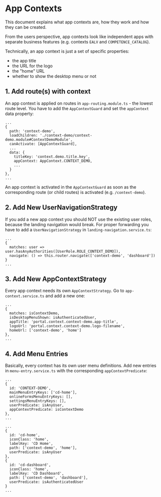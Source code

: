 # App Contexts

This document explains what app contexts are, how they work and how they can be created.

From the users perspective, app contexts look like independent apps with separate business features (e.g. contexts `EALV` and `COMPETENCE_CATALOG`).

Technically, an app context is just a set of specific properties:
- the app title
- the URL for the logo
- the "home" URL
- whether to show the desktop menu or not

## 1. Add route(s) with context

An app context is applied on routes in `app-routing.module.ts` - the lowest route level.
You have to add the `AppContextGuard` and set the `appContext` data property:

```
...
{
  path: 'context-demo',
  loadChildren: './context-demo/context-demo.module#ContextDemoModule',
  canActivate: [AppContextGuard],
  ...
  data: {
    titleKey: 'context.demo.title.key',
    appContext: AppContext.CONTEXT_DEMO,
    ...
  }
},
...
```

An app context is activated in the `AppContextGuard` as soon as the corresponding route (or child routes) is activated (e.g. `/context-demo`). 

## 2. Add New UserNavigationStrategy
If you add a new app context you should NOT use the existing user roles, because the landing navigation would break.
For proper forwarding you have to add a `UserNavigationStrategy` in `landing-navigation.service.ts`:
```
...
{
  matches: user => user.hasAnyAuthorities([UserRole.ROLE_CONTEXT_DEMO]),
  navigate: () => this.router.navigate(['context-demo', 'dashboard'])
}
...
```

## 3. Add New AppContextStrategy
Every app context needs its own `AppContextStrategy`. Go to `app-context.service.ts` and add a new one:
```
...
{
  matches: isContextDemo,
  isDesktopMenuShown: isAuthenticatedUser,
  appTitle: 'portal.context.context-demo.app-title',
  logoUrl: 'portal.context.context-demo.logo-filename',
  homeUrl: ['context-demo', 'home']
},
...
```

## 4. Add Menu Entries
Basically, every context has its own user menu definitions. Add new entries in `menu-entry.service.ts` with the corresponding `appContextPredicate`:
```
...
{
  id: 'CONTEXT-DEMO',
  mainMenuEntryKeys: ['cd-home'],
  onlineFormsMenuEntryKeys: [],
  settingsMenuEntryKeys: [],
  userPredicate: isAnyUser,
  appContextPredicate: isContextDemo
},
...
```

```
...
{
  id: 'cd-home',
  iconClass: 'home',
  labelKey: 'CD Home',
  path: ['context-demo', 'home'],
  userPredicate: isAnyUser
},
{
  id: 'cd-dashboard',
  iconClass: 'home',
  labelKey: 'CD Dashboard',
  path: ['context-demo', 'dashboard'],
  userPredicate: isAuthenticatedUser
}
...
```
